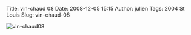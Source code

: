 Title: vin-chaud 08
Date: 2008-12-05 15:15
Author: julien
Tags: 2004 St Louis
Slug: vin-chaud-08

![vin-chaud08]({filename}/images/vin-chaud%2008.preview.jpg "vin-chaud 08")